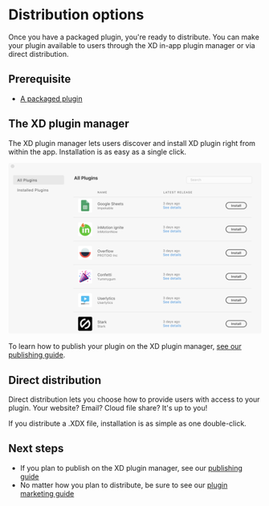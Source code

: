 # Distribution options

Once you have a packaged plugin, you're ready to distribute. You can make your plugin available to users through the XD in-app plugin manager or via direct distribution.

## Prerequisite

- [A packaged plugin](/guides/how-to-package-a-plugin/README.md)

## The XD plugin manager

The XD plugin manager lets users discover and install XD plugin right from within the app. Installation is as easy as a single click.

![](/images/plugin-manager.png)

To learn how to publish your plugin on the XD plugin manager, [see our publishing guide](./publishing).


## Direct distribution

Direct distribution lets you choose how to provide users with access to your plugin. Your website? Email? Cloud file share? It's up to you! 

If you distribute a .XDX file, installation is as simple as one double-click.


## Next steps

- If you plan to publish on the XD plugin manager, see our [publishing guide](./publishing)
- No matter how you plan to distribute, be sure to see our [plugin marketing guide](./marketing)
